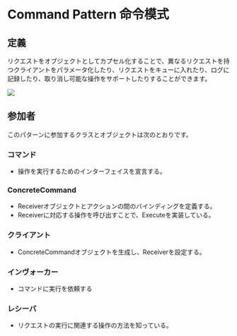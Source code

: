 # Command Pattern 命令模式
## 定義
リクエストをオブジェクトとしてカプセル化することで、異なるリクエストを持つクライアントをパラメータ化したり、リクエストをキューに入れたり、ログに記録したり、取り消し可能な操作をサポートしたりすることができます。

![](https://github.com/QianMo/Unity-Design-Pattern/blob/master/UML_Picture/command.gif) 

## 参加者
このパターンに参加するクラスとオブジェクトは次のとおりです。

### コマンド
* 操作を実行するためのインターフェイスを宣言する。

### ConcreteCommand
* Receiverオブジェクトとアクションの間のバインディングを定義する。
* Receiverに対応する操作を呼び出すことで、Executeを実装している。

### クライアント
* ConcreteCommandオブジェクトを生成し、Receiverを設定する。

### インヴォーカー
* コマンドに実行を依頼する

### レシーバ
* リクエストの実行に関連する操作の方法を知っている。



